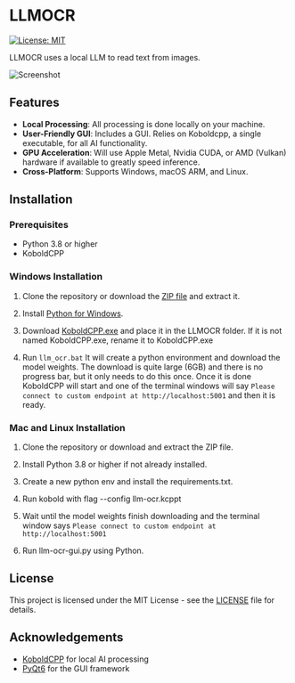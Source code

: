 # LLMOCR

[![License: MIT](https://img.shields.io/badge/License-MIT-yellow.svg)](https://opensource.org/licenses/MIT)

LLMOCR uses a local LLM to read text from images.

![Screenshot](capture.gif)

## Features
 
- **Local Processing**: All processing is done locally on your machine.
- **User-Friendly GUI**: Includes a GUI. Relies on Koboldcpp, a single executable, for all AI functionality.  
- **GPU Acceleration**: Will use Apple Metal, Nvidia CUDA, or AMD (Vulkan) hardware if available to greatly speed inference.
- **Cross-Platform**: Supports Windows, macOS ARM, and Linux.


## Installation

### Prerequisites

- Python 3.8 or higher
- KoboldCPP

### Windows Installation

1. Clone the repository or download the [ZIP file](https://github.com/jabberjabberjabber/LLavaImageTagger/archive/refs/heads/main.zip) and extract it.

2. Install [Python for Windows](https://www.python.org/downloads/windows/).

3. Download [KoboldCPP.exe](https://github.com/LostRuins/koboldcpp/releases) and place it in the LLMOCR folder. If it is not named KoboldCPP.exe, rename it to KoboldCPP.exe 

4. Run `llm_ocr.bat` It will create a python environment and download the model weights. The download is quite large (6GB) and there is no progress bar, but it only needs to do this once. Once it is done KoboldCPP will start and one of the terminal windows will say ```Please connect to custom endpoint at http://localhost:5001``` and then it is ready.


### Mac and Linux Installation

1. Clone the repository or download and extract the ZIP file.

2. Install Python 3.8 or higher if not already installed.

3. Create a new python env and install the requirements.txt.

4. Run kobold with flag --config llm-ocr.kcppt
   
5. Wait until the model weights finish downloading and the terminal window says ```Please connect to custom endpoint at http://localhost:5001```

6. Run llm-ocr-gui.py using Python.


## License

This project is licensed under the MIT License - see the [LICENSE](LICENSE) file for details.

## Acknowledgements

- [KoboldCPP](https://github.com/LostRuins/koboldcpp) for local AI processing
- [PyQt6](https://www.riverbankcomputing.com/software/pyqt/) for the GUI framework
